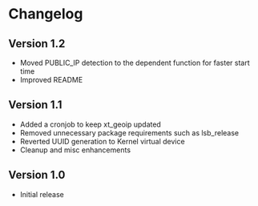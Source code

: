 # Changelog

## Version 1.2

- Moved PUBLIC_IP detection to the dependent function for faster start time
- Improved README

## Version 1.1

- Added a cronjob to keep xt_geoip updated
- Removed unnecessary package requirements such as lsb_release
- Reverted UUID generation to Kernel virtual device
- Cleanup and misc enhancements

## Version 1.0

- Initial release
